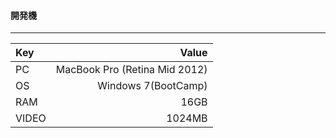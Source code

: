 #### 開発機
----

| Key | Value | 
|:-----------|------------:|
| PC | MacBook Pro (Retina Mid 2012)|
| OS |  Windows 7(BootCamp) |
| RAM | 16GB |
| VIDEO | 1024MB |